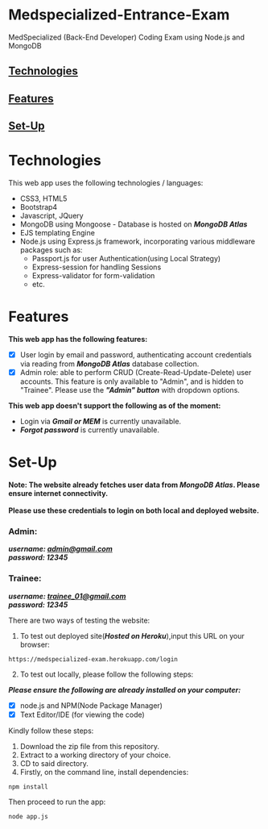 # Medspecialized-Entrance-Exam
MedSpecialized (Back-End Developer) Coding Exam using Node.js and MongoDB

## [Technologies](#Technologies) <br>
## [Features](#Features) <br>
## [Set-Up](#Set-Up) <br>


# Technologies
This web app uses the following technologies / languages:
* CSS3, HTML5
* Bootstrap4
* Javascript, JQuery
* MongoDB using Mongoose - Database is hosted on ***MongoDB Atlas***
* EJS templating Engine
* Node.js using Express.js framework, incorporating various middleware packages such as:
  - Passport.js for user Authentication(using Local Strategy)
  - Express-session for handling Sessions
  - Express-validator for form-validation
  - etc.
  
# Features

**This web app has the following features:**
- [x] User login by email and password, authenticating account credentials via reading from ***MongoDB Atlas*** database collection.
- [x] Admin role: able to perform CRUD (Create-Read-Update-Delete) user accounts. This feature is only available to "Admin", and is hidden to "Trainee". Please use the ***"Admin" button*** with dropdown options.

**This web app doesn't support the following as of the moment:**
- Login via ***Gmail or MEM*** is currently unavailable.
- ***Forgot password*** is currently unavailable.


# Set-Up
**Note: The website already fetches user data from ***MongoDB Atlas***. Please ensure internet connectivity.** <br><br>
**Please use these credentials to login on both local and deployed website.** <br>
### Admin:
***username: admin@gmail.com*** <br>
***password: 12345***

### Trainee:
***username: trainee_01@gmail.com*** <br>
***password: 12345***

There are two ways of testing the website:
1. To test out deployed site(***Hosted on Heroku***),input this URL on your browser:
```
https://medspecialized-exam.herokuapp.com/login
```
2. To test out locally, please follow the following steps:

***Please ensure the following are already installed on your computer:***
- [x] node.js and NPM(Node Package Manager)
- [x] Text Editor/IDE (for viewing the code)

Kindly follow these steps:
1. Download the zip file from this repository.
2. Extract to a working directory of your choice.
3. CD to said directory.
4. Firstly, on the command line, install dependencies:
``` node
npm install
```
Then proceed to run the app:
```node
node app.js
```
